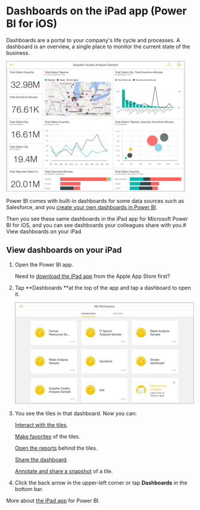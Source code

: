 ﻿<properties 
   pageTitle="Dashboards on the iPad app (Power BI for iOS)"
   description="Dashboards on the iPad app (Power BI for iOS)"
   services="powerbi" 
   documentationCenter="" 
   authors="pcw3187" 
   manager="mblythe" 
   editor=""
   tags=""/>
 
<tags
   ms.service="powerbi"
   ms.devlang="NA"
   ms.topic="article"
   ms.tgt_pltfrm="NA"
   ms.workload="powerbi"
   ms.date="10/14/2015"
   ms.author="v-pawrig"/>
# Dashboards on the iPad app (Power BI for iOS)


Dashboards are a portal to your company's life cycle and processes. A dashboard is an overview, a single place to monitor the current state of the business.

![](media/powerbi-mobile-dashboards-on-the-ipad-app/PBI_iPad_DashSM.png)


Power BI comes with built-in dashboards for some data sources such as Salesforce, and you [create your own dashboards in Power BI](http://support.powerbi.com/knowledgebase/articles/424868).

Then you see these same dashboards in the iPad app for Microsoft Power BI for iOS, and you can see dashboards your colleagues share with you.# View dashboards on your iPad

## View dashboards on your iPad

1.  Open the Power BI app.

    Need to [download the iPad app](http://go.microsoft.com/fwlink/?LinkId=522062) from the Apple App Store first?

2.  Tap **Dashboards **at the top of the app and tap a dashboard to open it. 

    ![](media/powerbi-mobile-dashboards-on-the-ipad-app/PBI_iPad_homeSm.png)

3.  You see the tiles in that dashboard. Now you can:

    [Interact with the tiles](https://support.powerbi.com/knowledgebase/articles/467178).

    [Make favorites](https://support.powerbi.com/knowledgebase/articles/467179) of the tiles.

    [Open the reports](https://support.powerbi.com/knowledgebase/articles/467180) behind the tiles.

    [Share the dashboard](https://support.powerbi.com/knowledgebase/articles/467181).

    [Annotate and share a snapshot](https://support.powerbi.com/knowledgebase/articles/527030) of a tile.

4.  Click the back arrow in the upper-left corner or tap **Dashboards** in the bottom bar.

More about [the iPad app](http://support.powerbi.com/knowledgebase/articles/467172) for Power BI.

